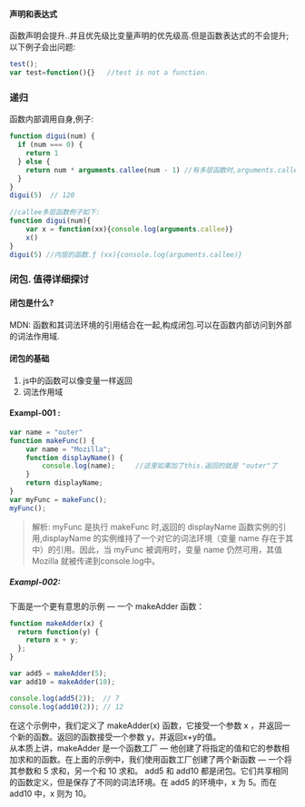 #### 声明和表达式
函数声明会提升..并且优先级比变量声明的优先级高.但是函数表达式的不会提升;以下例子会出问题:  
```js
test();
var test=function(){}   //test is not a function.
```
### 递归
函数内部调用自身,例子:  
```js
function digui(num) {
  if (num === 0) {
    return 1
  } else {
    return num * arguments.callee(num - 1) //有多层函数时,arguments.callee该语句本身所在函数
  }
}
digui(5)  // 120
  
//callee多层函数例子如下:
function digui(num){
    var x = function(xx){console.log(arguments.callee)}
    x()
}
digui(5) //内层的函数.ƒ (xx){console.log(arguments.callee)}  
```

### 闭包. 值得详细探讨
#### 闭包是什么?
MDN: 函数和其词法环境的引用结合在一起,构成闭包.可以在函数内部访问到外部的词法作用域.
#### 闭包的基础
1. js中的函数可以像变量一样返回  
2. 词法作用域

#### Exampl-001 :
```js
var name = "outer"
function makeFunc() {
    var name = "Mozilla";
    function displayName() {
        console.log(name);     //这里如果加了this.返回的就是 "outer"了
    }
    return displayName;
}
var myFunc = makeFunc();
myFunc();
```
> 解析: myFunc 是执行 makeFunc 时,返回的 displayName 函数实例的引用,displayName 的实例维持了一个对它的词法环境（变量 name 存在于其中）的引用。因此，当 myFunc 被调用时，变量 name 仍然可用，其值 Mozilla 就被传递到console.log中。  

##### Exampl-002:
下面是一个更有意思的示例 — 一个 makeAdder 函数：  
```js
function makeAdder(x) {
  return function(y) {
    return x + y;
  };
}

var add5 = makeAdder(5);
var add10 = makeAdder(10);

console.log(add5(2));  // 7
console.log(add10(2)); // 12
```
在这个示例中，我们定义了 makeAdder(x) 函数，它接受一个参数 x ，并返回一个新的函数。返回的函数接受一个参数 y，并返回x+y的值。  
从本质上讲，makeAdder 是一个函数工厂 — 他创建了将指定的值和它的参数相加求和的函数。在上面的示例中，我们使用函数工厂创建了两个新函数 — 一个将   其参数和 5 求和，另一个和 10 求和。
add5 和 add10 都是闭包。它们共享相同的函数定义，但是保存了不同的词法环境。在 add5 的环境中，x 为 5。而在 add10 中，x 则为 10。
